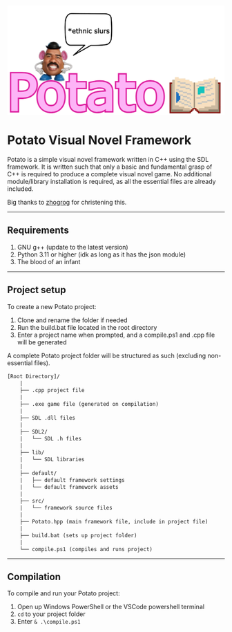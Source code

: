 <img src="https://github.com/WAP-Industries/Potato/blob/main/images/logo.png?raw=true"/>
  
# Potato Visual Novel Framework  
  
Potato is a simple visual novel framework written in C++ using the SDL framework. It is written such that only a basic and fundamental grasp of C++ is required to produce a complete visual novel game. No additional module/library installation is required, as all the essential files are already included.  
  
Big thanks to [zhogrog](https://github.com/GaoZR2008) for christening this.

---

## Requirements
1. GNU g++ (update to the latest version)
2. Python 3.11 or higher (idk as long as it has the json module)
3. The blood of an infant
---

## Project setup
To create a new Potato project:
1. Clone and rename the folder if needed
2. Run the build.bat file located in the root directory
3. Enter a project name when prompted, and a compile.ps1 and .cpp file will be generated  
  
A complete Potato project folder will be structured as such (excluding non-essential files).
```
[Root Directory]/
    |
    ├── .cpp project file
    |
    ├── .exe game file (generated on compilation)
    |
    ├── SDL .dll files
    |
    ├── SDL2/
    |   └── SDL .h files
    |
    ├── lib/
    |   └── SDL libraries
    |
    ├── default/
    |   ├── default framework settings
    |   └── default framework assets
    |
    ├── src/
    |   └── framework source files
    |
    ├── Potato.hpp (main framework file, include in project file)
    |
    ├── build.bat (sets up project folder)
    |
    └── compile.ps1 (compiles and runs project)
```
---

## Compilation
To compile and run your Potato project:
1. Open up Windows PowerShell or the VSCode powershell terminal
2. `cd` to your project folder
3. Enter `& .\compile.ps1`
